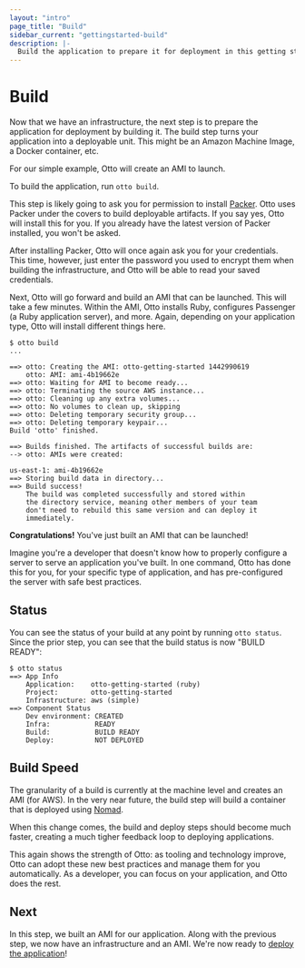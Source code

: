 ```yaml
---
layout: "intro"
page_title: "Build"
sidebar_current: "gettingstarted-build"
description: |-
  Build the application to prepare it for deployment in this getting started guide.
---
```


# Build

Now that we have an infrastructure, the next step is to prepare the
application for deployment by building it. The build step turns your
application into a deployable unit. This might be an Amazon Machine Image,
a Docker container, etc.

For our simple example, Otto will create an AMI to launch.

To build the application, run `otto build`.

This step is likely going to ask you for permission to install
[Packer](https://packer.io). Otto uses Packer under the covers
to build deployable artifacts. If you say yes, Otto will install
this for you. If you already have the latest version of Packer
installed, you won't be asked.

After installing Packer, Otto will once again ask you for your credentials.
This time, however, just enter the password you used to encrypt them
when building the infrastructure, and Otto will be able to read your
saved credentials.

Next, Otto will go forward and build an AMI that can be launched.
This will take a few minutes. Within the AMI, Otto installs Ruby, configures Passenger (a Ruby
application server), and more. Again, depending on your application type,
Otto will install different things here.

```
$ otto build
...

==> otto: Creating the AMI: otto-getting-started 1442990619
    otto: AMI: ami-4b19662e
==> otto: Waiting for AMI to become ready...
==> otto: Terminating the source AWS instance...
==> otto: Cleaning up any extra volumes...
==> otto: No volumes to clean up, skipping
==> otto: Deleting temporary security group...
==> otto: Deleting temporary keypair...
Build 'otto' finished.

==> Builds finished. The artifacts of successful builds are:
--> otto: AMIs were created:

us-east-1: ami-4b19662e
==> Storing build data in directory...
==> Build success!
    The build was completed successfully and stored within
    the directory service, meaning other members of your team
    don't need to rebuild this same version and can deploy it
    immediately.
```

**Congratulations!** You've just built an AMI that can be launched!

Imagine you're a developer that doesn't know how to properly configure
a server to serve an application you've built. In one command, Otto has
done this for you, for your specific type of application, and has
pre-configured the server with safe best practices.

## Status

You can see the status of your build at any point by running
`otto status`. Since the prior step, you can see that the build status
is now "BUILD READY":

```
$ otto status
==> App Info
    Application:    otto-getting-started (ruby)
    Project:        otto-getting-started
    Infrastructure: aws (simple)
==> Component Status
    Dev environment: CREATED
    Infra:           READY
    Build:           BUILD READY
    Deploy:          NOT DEPLOYED
```

## Build Speed

The granularity of a build is currently at the machine level and
creates an AMI (for AWS). In the very near future, the build step will
build a container that is deployed using [Nomad](https://nomadproject.io).

When this change comes, the build and deploy steps should become much
faster, creating a much tigher feedback loop to deploying applications.

This again shows the strength of Otto: as tooling and technology improve,
Otto can adopt these new best practices and manage them for you automatically.
As a developer, you can focus on your application, and Otto does the rest.

## Next

In this step, we built an AMI for our application. Along with the previous
step, we now have an infrastructure and an AMI. We're now ready to
[deploy the application](/intro/getting-started/deploy.html)!
